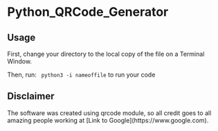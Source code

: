 # Python_QRCode_Generator

<h2> Usage </h2>
<p>First, change your directory to the local copy of the file on a Terminal Window.</p>
<p>Then, run: <code> python3 -i nameoffile</code> to run your code</p>

<h2> Disclaimer </h2>
<p> The software was created using qrcode module, so all credit goes to all amazing people working at [Link to Google](https://www.google.com).</p>
